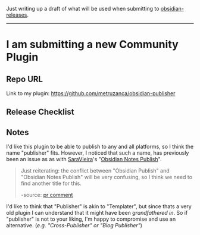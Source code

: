 Just writing up a draft of what will be used when submitting to [obsidian-releases](https://github.com/obsidianmd/obsidian-releases).

---

# I am submitting a new Community Plugin

## Repo URL

Link to my plugin: https://github.com/metruzanca/obsidian-publisher

## Release Checklist

<!-- TODO insert the checklist -->

## Notes

I'd like this plugin to be able to publish to any and all platforms, so I think the name "publisher" fits. However, I noticed that such a name, has previously been an issue as as with [SaraVieira](https://github.com/SaraVieira)'s "[Obsidian Notes Publish](https://github.com/obsidianmd/obsidian-releases/pull/752)".

> Just reiterating: the conflict between "Obsidian Publish" and "Obsidian Notes Publish" will be very confusing, so I think we need to find another title for this.
> 
> -source: [pr comment](https://github.com/obsidianmd/obsidian-releases/pull/752#issuecomment-1032596715)

I'd like to think that "Publisher" is akin to "Templater", but since thats a very old plugin I can understand that it might have been _grandfathered in_. So if "publisher" is not to your liking, I'm happy to compromise and use an alternative. (_e.g. "Cross-Publisher" or "Blog Publisher"_)

